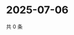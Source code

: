 # 2025-07-06

共 0 条

<!-- BEGIN ZHIHUQUESTIONS -->
<!-- 最后更新时间 Sun Jul 06 2025 04:11:41 GMT+0800 (China Standard Time) -->

<!-- END ZHIHUQUESTIONS -->
